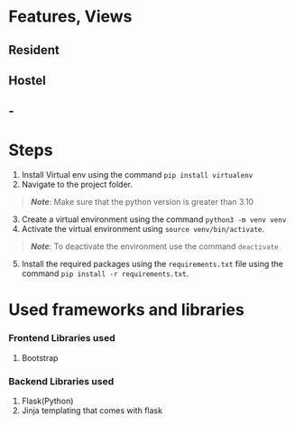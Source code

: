# Features, Views
## Resident
## Hostel
## -

# Steps
1. Install Virtual env using the command `pip install virtualenv`
2. Navigate to the project folder.
> **_Note_**: Make sure that the python version is greater than 3.10
3. Create a virtual environment using the command `python3 -m venv venv`
4. Activate the virtual environment using `source venv/bin/activate`.
> **_Note_**: To deactivate the environment use the command `deactivate`
5. Install the required packages using the `requirements.txt` file using the command `pip install -r requirements.txt`.


# Used frameworks and libraries
### Frontend Libraries used
1. Bootstrap
### Backend Libraries used
1. Flask(Python)
2. Jinja templating that comes with flask